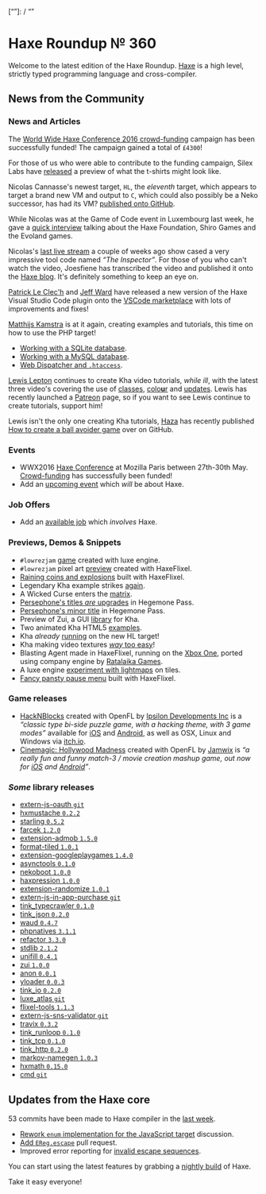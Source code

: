 [_template]: ../templates/roundup.html
[date]: / "2016-04-15 09:05:00"
[modified]: / "2016-04-17 10:55:00"
[published]: / "2016-04-17 12:30:00"
[“”]: / “”

# Haxe Roundup № 360

Welcome to the latest edition of the Haxe Roundup. [Haxe](http://haxe.org/?utm_source=haxe.io) is a high level, strictly typed programming language and cross-compiler.

## News from the Community

### News and Articles

The [World Wide Haxe Conference 2016 crowd-funding](https://en.ulule.com/wwx2016/) campaign has been successfully funded! The campaign gained a total of `£4300`!

For those of us who were able to contribute to the funding campaign, Silex Labs have [released](https://twitter.com/silexlabs/status/718494262254551041) a preview of what the t-shirts might look like.

Nicolas Cannasse's newest target, `HL`, the _eleventh_ target, which appears to target a brand new VM and output to `C`, which could also possibly be a Neko successor, has had its VM? [published onto GitHub](https://github.com/HaxeFoundation/hl).

While Nicolas was at the Game of Code event in Luxembourg last week, he gave a [quick interview](https://www.youtube.com/watch?v=GAgcpUde17A) talking about the Haxe Foundation, Shiro Games and the Evoland games.

Nicolas's [last live stream](https://www.youtube.com/watch?v=K8g-1dkBrxk) a couple of weeks ago show cased a very impressive
tool code named _“The Inspector”_. For those of you who can't watch the video, Joesfiene has transcribed the video and published it onto the [Haxe blog](http://haxe.org/blog/nicolas-about-haxe-5). It's definitely something to keep an eye on.

[Patrick Le Clec'h](https://twitter.com/pleclech) and [Jeff Ward](https://twitter.com/Jeff__Ward) have released a new version of the Haxe Visual Studio Code plugin onto the [VSCode marketplace](https://marketplace.visualstudio.com/items?itemName=haxedevs.haxe) with lots of improvements and fixes!

[Matthijs Kamstra](https://twitter.com/MatthijsKamstra) is at it again, creating examples and tutorials, this time on how to use the PHP target!
- [Working with a SQLite database](https://matthijskamstra.github.io/haxephp/10sqlite/example.html).
- [Working with a MySQL database](https://matthijskamstra.github.io/haxephp/11mysql/example.html).
- [Web Dispatcher and `.htaccess`](https://matthijskamstra.github.io/haxephp/04webapi/example.html).

[Lewis Lepton](https://twitter.com/lewislepton) continues to create Kha video tutorials, _while ill_, with the latest three video's covering the use of [classes](https://www.youtube.com/watch?v=10rPGzjiYGY), [colo**u**r](https://www.youtube.com/watch?v=RIRXzP1iNEw) and [updates](https://www.youtube.com/watch?v=de-LI_Uyqqo). Lewis has recently
launched a [Patreon](https://www.patreon.com/lewislepton?ty=h) page, so if you want to see Lewis continue to create tutorials, support him!

Lewis isn't the only one creating Kha tutorials, [Haza](https://twitter.com/haza418) has recently published [How to create a ball avoider game](https://github.com/hazagames/kha-tuts/tree/master/en/making-a-ball-avoider-game) over on GitHub.

### Events

- WWX2016 [Haxe Conference](http://wwx.silexlabs.org/2016/) at Mozilla Paris between 27th-30th May. [Crowd-funding](https://en.ulule.com/wwx2016/) has successfully been funded!
- Add an [upcoming event](https://github.com/skial/haxe.io/labels/events) which _will_ be about Haxe.

### Job Offers

- Add an [available job](https://github.com/skial/haxe.io/labels/jobs) which _involves_ Haxe.

### Previews, Demos & Snippets

- `#lowrezjam` [game](https://twitter.com/jtruher/status/718233057082359809) created with luxe engine.
- `#lowrezjam` pixel art [preview](https://twitter.com/BuzzJeux/status/719877054938877952) created with HaxeFlixel.
- [Raining coins and explosions](https://twitter.com/DleanJeans/status/716633610653016064) built with HaxeFlixel.
- Legendary Kha example strikes [again](https://twitter.com/luboslenco/status/718798221632532480).
- A Wicked Curse enters the [matrix](https://twitter.com/ericmbernier/status/718882967699996673).
- [Persephone's titles _are_ upgrades](https://twitter.com/ingenoire/status/719133076320841728) in Hegemone Pass.
- [Persephone's minor title](https://twitter.com/ingenoire/status/719302144000712707) in Hegemone Pass.
- Preview of Zui, a GUI [library](https://twitter.com/luboslenco/status/719259603171717121) for Kha.
- Two animated Kha HTML5 [examples](https://twitter.com/JoaquinBelloD/status/719293119641100289).
- Kha _already_ [running](https://twitter.com/robdangerous/status/719308046531502080) on the new HL target!
- Kha making video textures [_way_ too easy](https://twitter.com/luboslenco/status/719575635644051457)!
- Blasting Agent made in HaxeFlixel, running on the [Xbox One](https://twitter.com/ratalaika/status/719554048177799168), ported using company engine by [Ratalaika Games](http://wwww.ratalaikagames.com).
- A luxe engine [experiment with lightmaps](https://twitter.com/espenb/status/720715228615454721) on tiles.
- [Fancy pansty pause menu](https://twitter.com/carpetwurm/status/721103423123419136) built with HaxeFlixel.

### Game releases

- [HackNBlocks](http://ipsilondev.com/hacknblocks/) created with OpenFL by [Ipsilon Developments Inc](http://ipsilondev.com/) is a _“classic type bi-side puzzle game, with a hacking theme, with 3 game modes”_ available for [iOS](https://itunes.apple.com/us/app/hacknblocks/id1098982938?mt=8) and [Android](https://play.google.com/store/apps/details?id=com.ipsilondev.hacknblocks), as well as OSX, Linux and Windows via [itch.io](https://ipsilondev.itch.io/hacknblocks).
- [Cinemagic: Hollywood Madness](http://cinemagicgame.com/) created with OpenFL by [Jamwix](http://www.jamwix.com/) is _“a really fun and funny match-3 / movie creation mashup game, out now for [iOS](https://itunes.apple.com/app/id901677841) and [Android](https://play.google.com/store/apps/details?id=com.jamwix.cinemagic)”_.

### *Some* library releases

- [extern-js-oauth `git`](https://twitter.com/ExternKit/status/718359274695561216)
- [hxmustache `0.2.2`](http://lib.haxe.org/p/hxmustache)
- [starling `0.5.2`](http://lib.haxe.org/p/starling)
- [farcek `1.2.0`](http://lib.haxe.org/p/farcek)
- [extension-admob `1.5.0`](http://lib.haxe.org/p/extension-admob)
- [format-tiled `1.0.1`](http://lib.haxe.org/p/format-tiled)
- [extension-googleplaygames `1.4.0`](http://lib.haxe.org/p/extension-googleplaygames)
- [asynctools `0.1.0`](http://lib.haxe.org/p/asynctools)
- [nekoboot `1.0.0`](http://lib.haxe.org/p/nekoboot)
- [haxpression `1.0.0`](http://lib.haxe.org/p/haxpression)
- [extension-randomize `1.0.1`](http://lib.haxe.org/p/extension-randomize)
- [extern-js-in-app-purchase `git`](https://github.com/ExternKit/extern-js-in-app-purchase)
- [tink_typecrawler `0.1.0`](http://lib.haxe.org/p/tink_typecrawler)
- [tink_json `0.2.0`](http://lib.haxe.org/p/tink_json)
- [waud `0.4.7`](http://lib.haxe.org/p/waud)
- [phpnatives `3.1.1`](http://lib.haxe.org/p/phpnatives)
- [refactor `3.3.0`](http://lib.haxe.org/p/refactor)
- [stdlib `2.1.2`](http://lib.haxe.org/p/stdlib)
- [unifill `0.4.1`](http://lib.haxe.org/p/unifill)
- [zui `1.0.0`](http://lib.haxe.org/p/zui)
- [anon `0.0.1`](http://lib.haxe.org/p/anon)
- [yloader `0.0.3`](http://lib.haxe.org/p/yloader)
- [tink_io `0.2.0`](http://lib.haxe.org/p/tink_io)
- [luxe_atlas `git`](https://twitter.com/undefinist/status/720629778890371074)
- [flixel-tools `1.1.3`](http://lib.haxe.org/p/flixel-tools)
- [extern-js-sns-validator `git`](https://twitter.com/ExternKit/status/720633702913597441)
- [travix `0.3.2`](http://lib.haxe.org/p/travix)
- [tink_runloop `0.1.0`](http://lib.haxe.org/p/tink_runloop)
- [tink_tcp `0.1.0`](http://lib.haxe.org/p/tink_tcp)
- [tink_http `0.2.0`](http://lib.haxe.org/p/tink_http)
- [markov-namegen `1.0.3`](http://lib.haxe.org/p/markov-namegen)
- [hxmath `0.15.0`](http://lib.haxe.org/p/hxmath)
- [cmd `git`](https://github.com/skial/cmd/)

## Updates from the Haxe core

53 commits have been made to Haxe compiler in the [last week].

- [Rework `enum` implementation for the JavaScript target](https://github.com/HaxeFoundation/haxe/issues/5109) discussion.
- [Add `EReg.escape`](https://github.com/HaxeFoundation/haxe/pull/5098) pull request.
- Improved error reporting for [invalid escape sequences](https://github.com/HaxeFoundation/haxe/commit/fde68ed4e25699decacdb57de8558a3e8235fc6e).

You can start using the latest features by grabbing a [nightly build] of Haxe.

Take it easy everyone!

[last week]: https://github.com/issues?utf8=%E2%9C%93&q=closed%3A2016-04-08..2016-04-16+org%3Ahaxefoundation+is%3Aclosed+
[issues]: https://github.com/issues?utf8=%E2%9C%93&q=language%3Ahaxe+language%3Ac%2B%2B+language%3Ac+org%3Ahaxefoundation+org%3Aopenfl+org%3Asnowkit+org%3AKTXSoftware+org%3Ahaxeflixel+org%3Ahaxepunk+org%3Anmehost+org%3Ahaxeui+org%3Ahaxetink+org%3Anative-toolkit+org%3AStencyl+repo%3Ahaxe-js-kit+user%3Aunderscorediscovery+is%3Aclosed+closed%3A2016-04-08..2016-04-16+
[nightly build]: http://build.haxe.org
